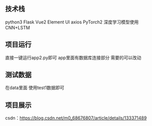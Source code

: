 ## 技术栈
python3
Flask
Vue2
Element UI
axios
PyTorch2
深度学习模型使用CNN+LSTM
## 项目运行
直接一键运行app2.py即可
app里面有数据库连接部分 需要的可以改动
## 测试数据
在data里面 使用test1数据即可

## 项目展示
csdn：https://blog.csdn.net/m0_68676807/article/details/133371489
